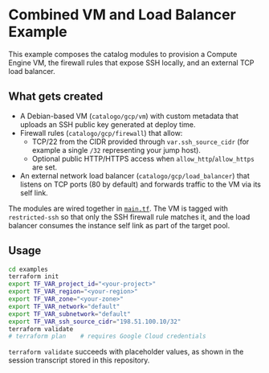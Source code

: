 # Combined VM and Load Balancer Example

This example composes the catalog modules to provision a Compute Engine VM, the
firewall rules that expose SSH locally, and an external TCP load balancer.

## What gets created

* A Debian-based VM (`catalogo/gcp/vm`) with custom metadata that uploads an SSH
  public key generated at deploy time.
* Firewall rules (`catalogo/gcp/firewall`) that allow:
  * TCP/22 from the CIDR provided through `var.ssh_source_cidr` (for example a
    single `/32` representing your jump host).
  * Optional public HTTP/HTTPS access when `allow_http`/`allow_https` are set.
* An external network load balancer (`catalogo/gcp/load_balancer`) that listens
  on TCP ports (80 by default) and forwards traffic to the VM via its self link.

The modules are wired together in [`main.tf`](./main.tf). The VM is tagged with
`restricted-ssh` so that only the SSH firewall rule matches it, and the
load balancer consumes the instance self link as part of the target pool.

## Usage

```bash
cd examples
terraform init
export TF_VAR_project_id="<your-project>"
export TF_VAR_region="<your-region>"
export TF_VAR_zone="<your-zone>"
export TF_VAR_network="default"
export TF_VAR_subnetwork="default"
export TF_VAR_ssh_source_cidr="198.51.100.10/32"
terraform validate
# terraform plan    # requires Google Cloud credentials
```

`terraform validate` succeeds with placeholder values, as shown in the session
transcript stored in this repository.
